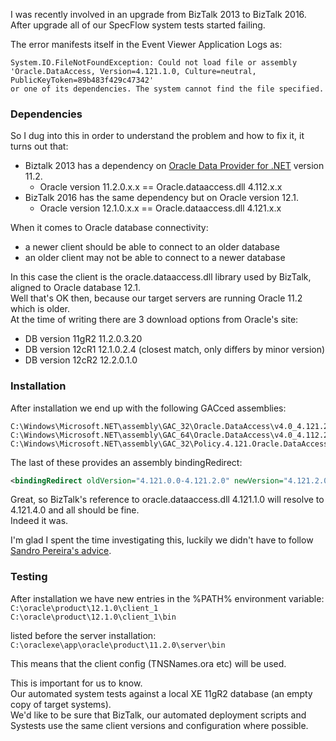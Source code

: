 I was recently involved in an upgrade from BizTalk 2013 to BizTalk 2016.  
After upgrade all of our SpecFlow system tests started failing.

The error manifests itself in the Event Viewer Application Logs as:

```
System.IO.FileNotFoundException: Could not load file or assembly
'Oracle.DataAccess, Version=4.121.1.0, Culture=neutral, PublicKeyToken=89b483f429c47342'
or one of its dependencies. The system cannot find the file specified.
```

### Dependencies

So I dug into this in order to understand the problem and how to fix it, it turns out that:

- Biztalk 2013 has a dependency on [Oracle Data Provider for .NET](https://www.oracle.com/technetwork/topics/dotnet/index-085163.html) version 11.2.
  - Oracle version 11.2.0.x.x == Oracle.dataaccess.dll 4.112.x.x
- BizTalk 2016 has the same dependency but on Oracle version 12.1.
  - Oracle version 12.1.0.x.x == Oracle.dataaccess.dll 4.121.x.x

When it comes to Oracle database connectivity:

- a newer client should be able to connect to an older database
- an older client may not be able to connect to a newer database

In this case the client is the oracle.dataaccess.dll library used by BizTalk, aligned to Oracle database 12.1.  
Well that's OK then, because our target servers are running Oracle 11.2 which is older.  
At the time of writing there are 3 download options from Oracle's site:

- DB version 11gR2 11.2.0.3.20
- DB version 12cR1 12.1.0.2.4 (closest match, only differs by minor version)
- DB version 12cR2 12.2.0.1.0

### Installation

After installation we end up with the following GACced assemblies:

```
C:\Windows\Microsoft.NET\assembly\GAC_32\Oracle.DataAccess\v4.0_4.121.2.0__89b483f429c47342
C:\Windows\Microsoft.NET\assembly\GAC_64\Oracle.DataAccess\v4.0_4.112.2.0__89b483f429c47342\
C:\Windows\Microsoft.NET\assembly\GAC_32\Policy.4.121.Oracle.DataAccess\v4.0_4.121.2.0__89b483f429c47342
```

The last of these provides an assembly bindingRedirect:

```XML
<bindingRedirect oldVersion="4.121.0.0-4.121.2.0" newVersion="4.121.2.0"/>
```

Great, so BizTalk's reference to oracle.dataaccess.dll 4.121.1.0 will resolve to 4.121.4.0 and all should be fine.  
Indeed it was.

I'm glad I spent the time investigating this, luckily we didn't have to follow [Sandro Pereira's advice](https://blog.sandro-pereira.com/2017/10/05/biztalk-server-2016-could-not-load-file-or-assembly-oracle-dataaccess-version-or-one-of-its-dependencies/).

### Testing

After installation we have new entries in the %PATH% environment variable:
`C:\oracle\product\12.1.0\client_1`
`C:\oracle\product\12.1.0\client_1\bin`

listed before the server installation:
`C:\oraclexe\app\oracle\product\11.2.0\server\bin`

This means that the client config (TNSNames.ora etc) will be used.

This is important for us to know.  
Our automated system tests against a local XE 11gR2 database (an empty copy of target systems).  
We'd like to be sure that BizTalk, our automated deployment scripts and Systests use the same client versions and configuration where possible.
